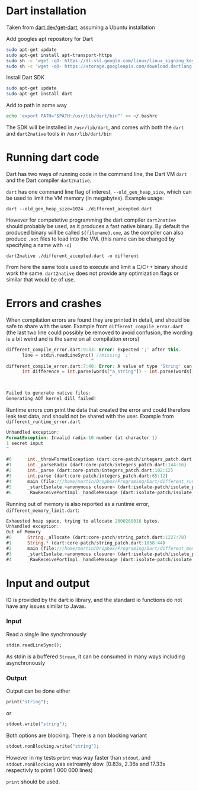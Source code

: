 # Dart installation
Taken from [dart.dev/get-dart](https://dart.dev/get-dart), assuming a Ubuntu installation

Add googles apt repository for Dart
```bash
sudo apt-get update
sudo apt-get install apt-transport-https
sudo sh -c 'wget -qO- https://dl-ssl.google.com/linux/linux_signing_key.pub | apt-key add -'
sudo sh -c 'wget -qO- https://storage.googleapis.com/download.dartlang.org/linux/debian/dart_stable.list > /etc/apt/sources.list.d/dart_stable.list'
```

Install Dart SDK
```bash
sudo apt-get update
sudo apt-get install dart
```

Add to path in some way
```bash
echo 'export PATH="$PATH:/usr/lib/dart/bin"' >> ~/.bashrc
```

The SDK will be installed in `/usr/lib/dart`, and comes with both the `dart` and `dart2native` tools in `/usr/lib/dart/bin`

# Running dart code
Dart has two ways of running code in the command line, the Dart VM `dart` and the Dart compiler `dart2native`. 

`dart` has one command line flag of interest, `--old_gen_heap_size`, which can be used to limit the VM memory (in megabytes). Example usage:
```
dart --old_gen_heap_size=1024 ./different_accepted.dart
```

However for competetive programming the dart compiler `dart2native` should probably be used, as it produces a fast native binary. By default the produced binary will be called `${filename}.exe`, as the compiler can also produce `.aot` files to load into the VM. (this name can be changed by specifying a name with `-o`)
```
dart2native ./different_accepted.dart -o different
```
From here the same tools used to execute and limit a C/C++ binary should work the same. `dart2native` does not provide any optimization flags or similar that would be of use.

# Errors and crashes

When compilation errors are found they are printed in detail, and should be safe to share with the user. Example from `different_compile_error.dart`  
(the last two line could possibly be removed to avoid confusion, the wording is a bit weird and is the same on all compilation errors)
```dart
different_compile_error.dart:9:33: Error: Expected ';' after this.
      line = stdin.readLineSync() //missing ';'
                                ^
different_compile_error.dart:7:40: Error: A value of type 'String' can´t be assigned to a variable of type 'int'.
      int difference = int.parse(words["a_string"]) - int.parse(words[1]); //type error, string instead of int
                                       ^


Failed to generate native files:
Generating AOT kernel dill failed!
```

Runtime errors *can* print the data that created the error and could therefore leak test data, and should not be shared with the user. Example from `different_runtime_error.dart`

```dart
Unhandled exception:
FormatException: Invalid radix-10 number (at character 1)
1 secret input
^

#0      int._throwFormatException (dart:core-patch/integers_patch.dart:133:5)
#1      int._parseRadix (dart:core-patch/integers_patch.dart:144:16)
#2      int._parse (dart:core-patch/integers_patch.dart:102:12)
#3      int.parse (dart:core-patch/integers_patch.dart:65:12)
#4      main (file:///home/martin/Dropbox/Programing/Dart/different_runtime_error.dart:7:50)
#5      _startIsolate.<anonymous closure> (dart:isolate-patch/isolate_patch.dart:301:19)
#6      _RawReceivePortImpl._handleMessage (dart:isolate-patch/isolate_patch.dart:168:12)
```

Running out of memory is also reported as a runtime error, `different_memory_limit.dart`:

```dart
Exhausted heap space, trying to allocate 2600260016 bytes.
Unhandled exception:
Out of Memory
#0      String._allocate (dart:core-patch/string_patch.dart:1227:78)
#1      String.* (dart:core-patch/string_patch.dart:1058:44)
#2      main (file:///home/martin/Dropbox/Programing/Dart/different_memory_limit.dart:6:20)
#3      _startIsolate.<anonymous closure> (dart:isolate-patch/isolate_patch.dart:301:19)
#4      _RawReceivePortImpl._handleMessage (dart:isolate-patch/isolate_patch.dart:168:12)
```

# Input and output
IO is provided by the dart:io library, and the standard io functions do not have any issues similar to Javas.
### Input
Read a single line synchronously
```dart
stdin.readLineSync();
```
As stdin is a buffered `Stream`, it can be consumed in many ways including asynchronously
### Output
Output can be done either
```dart
print("string");
```
or
```dart
stdout.write("string");
```
Both options are blocking.
There is a non blocking variant
```dart
stdout.nonBlocking.write("string");
```
However in my tests `print` was way faster than `stdout`, and `stdout.nonBlocking` was extreamly slow. (0.83s, 2.36s and 17.33s respectivly to print 1 000 000 lines) 

`print` should be used.